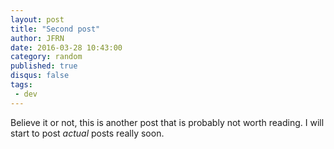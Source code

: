 ```yaml
---
layout: post
title: "Second post"
author: JFRN
date: 2016-03-28 10:43:00
category: random
published: true
disqus: false
tags:
 - dev
---
```

<!--more-->
Believe it or not, this is another post that is probably not worth reading. I will start to post *actual* posts really soon.
